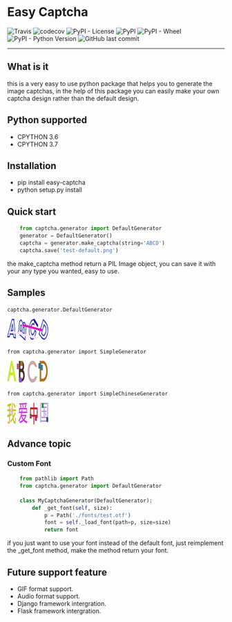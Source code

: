 # Easy Captcha

![Travis](https://img.shields.io/travis/youngershen/easy-captcha.svg)
![codecov](https://codecov.io/gh/youngershen/django-easy-validator/branch/master/graph/badge.svg)
![PyPI - License](https://img.shields.io/pypi/l/easy-captcha.svg)
![PyPI](https://img.shields.io/pypi/v/easy-captcha.svg)
![PyPI - Wheel](https://img.shields.io/pypi/wheel/easy-captcha.svg)
![PyPI - Python Version](https://img.shields.io/pypi/pyversions/easy-captcha.svg)
![GitHub last commit](https://img.shields.io/github/last-commit/youngershen/easy-captcha.svg)

------

## What is it

this is a very easy to use python package that helps you to generate the image captchas, in the help of this package you
can easily make your own captcha design rather than the default design.

## Python supported

* CPYTHON 3.6
* CPYTHON 3.7

## Installation

* pip install easy-captcha
* python setup.py install

## Quick start

```python
    from captcha.generator import DefaultGenerator
    generator = DefaultGenerator()
    captcha = generator.make_captcha(string='ABCD')
    captcha.save('test-default.png')
```

the make_captcha method return a PIL Image object, you
can save it with your any type you wanted, easy to use.

## Samples

    captcha.generator.DefaultGenerator

![Default](assets/test-default.png)

    from captcha.generator import SimpleGenerator

![Simple](assets/test-simple.png)

    from captcha.generator import SimpleChineseGenerator

![Simple](assets/test-simple-chinese.png)

## Advance topic

### Custom Font

```python
    from pathlib import Path
    from captcha.generator import DefaultGenerator

    class MyCaptchaGenerator(DefaultGenerator):
        def _get_font(self, size):
            p = Path('./fonts/test.otf')
            font = self._load_font(path=p, size=size)
            return font
```

if you just want to use your font instead of the default font,
just reimplement the _get_font method, make the method return
your font.

## Future support feature

* GIF format support.
* Audio format support.
* Django framework intergration.
* Flask framework intergration.